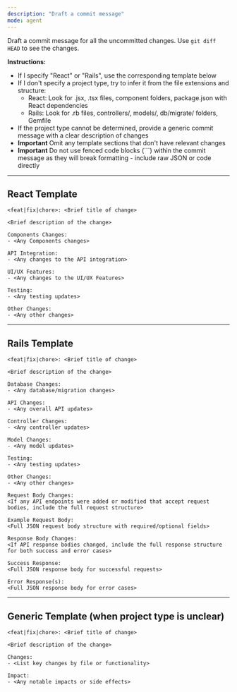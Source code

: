 ```yaml
---
description: "Draft a commit message"
mode: agent
---
```


Draft a commit message for all the uncommitted changes. Use `git diff HEAD` to see the changes.

**Instructions:**
- If I specify "React" or "Rails", use the corresponding template below
- If I don't specify a project type, try to infer it from the file extensions and structure:
  - React: Look for .jsx, .tsx files, component folders, package.json with React dependencies
  - Rails: Look for .rb files, controllers/, models/, db/migrate/ folders, Gemfile
- If the project type cannot be determined, provide a generic commit message with a clear description of changes
- **Important** Omit any template sections that don't have relevant changes
- **Important** Do not use fenced code blocks (```) within the commit message as they will break formatting - include raw JSON or code directly

---

## React Template

```
<feat|fix|chore>: <Brief title of change>

<Brief description of the change>

Components Changes:
- <Any Components changes>

API Integration:
- <Any changes to the API integration>

UI/UX Features:
- <Any changes to the UI/UX Features>

Testing:
- <Any testing updates>

Other Changes:
- <Any other changes>
```

---

## Rails Template

```
<feat|fix|chore>: <Brief title of change>

<Brief description of the change>

Database Changes:
- <Any database/migration changes>

API Changes:
- <Any overall API updates>

Controller Changes:
- <Any controller updates>

Model Changes:
- <Any model updates>

Testing:
- <Any testing updates>

Other Changes:
- <Any other changes>

Request Body Changes:
<If any API endpoints were added or modified that accept request bodies, include the full request structure>

Example Request Body:
<Full JSON request body structure with required/optional fields>

Response Body Changes:
<If API response bodies changed, include the full response structure for both success and error cases>

Success Response:
<Full JSON response body for successful requests>

Error Response(s):
<Full JSON response body for error cases>

```

---

## Generic Template (when project type is unclear)

```
<feat|fix|chore>: <Brief title of change>

<Brief description of the change>

Changes:
- <List key changes by file or functionality>

Impact:
- <Any notable impacts or side effects>

```
